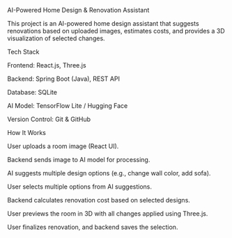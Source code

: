 AI-Powered Home Design & Renovation Assistant

This project is an AI-powered home design assistant that suggests renovations based on uploaded images, estimates costs, and provides a 3D visualization of selected changes.

Tech Stack

Frontend: React.js, Three.js

Backend: Spring Boot (Java), REST API

Database: SQLite

AI Model: TensorFlow Lite / Hugging Face

Version Control: Git & GitHub

How It Works

User uploads a room image (React UI).

Backend sends image to AI model for processing.

AI suggests multiple design options (e.g., change wall color, add sofa).

User selects multiple options from AI suggestions.

Backend calculates renovation cost based on selected designs.

User previews the room in 3D with all changes applied using Three.js.

User finalizes renovation, and backend saves the selection.

